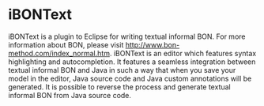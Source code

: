 iBONText
========
iBONText is a plugin to Eclipse for writing textual informal BON. For more information about BON, please visit http://www.bon-method.com/index_normal.htm.
iBONText is an editor which features syntax highlighting and autocompletion. It features a seamless integration between textual informal BON and Java in such a way 
that when you save your model in the editor, Java source code and Java custom annotations will be generated. It is possible to reverse the process and generate 
textual informal BON from Java source code.